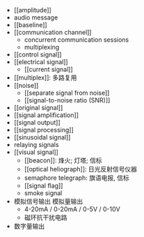 - [[amplitude]]
- audio message
- [[baseline]]
- [[communication channel]]
    - concurrent communication sessions
    - multiplexing
- [[control signal]]
- [[electrical signal]]
    - [[current signal]]
- [[multiplex]]: 多路复用
- [[noise]]
    - [[separate signal from noise]]
    - [[signal-to-noise ratio (SNR)]]
- [[original signal]]
- [[signal amplification]]
- [[signal output]]
- [[signal processing]]
- [[sinusoidal signal]]
- relaying signals
- [[visual signal]]
    - [[beacon]]: 烽火; 灯塔; 信标
    - [[optical heliograph]]: 日光反射信号仪器
    - semaphore telegraph: 旗语电报, 信标
    - [[signal flag]]
    - smoke signal
- 模拟信号输出 模拟量输出
    - 4-20mA / 0-20mA / 0-5V / 0-10V
    - 磁环抗干扰电路
- 数字量输出

